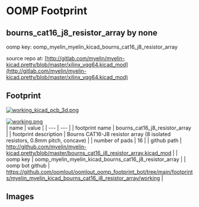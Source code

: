 # OOMP Footprint  
## bourns_cat16_j8_resistor_array  by none  
  
oomp key: oomp_myelin_myelin_kicad_bourns_cat16_j8_resistor_array  
  
source repo at: [http://gitlab.com/myelin/myelin-kicad.pretty/blob/master/xilinx_vqg64.kicad_mod](http://gitlab.com/myelin/myelin-kicad.pretty/blob/master/xilinx_vqg64.kicad_mod)  
## Footprint  
  
[![working_kicad_pcb_3d.png](working_kicad_pcb_3d_600.png)](working_kicad_pcb_3d.png)  
  
[![working.png](working_600.png)](working.png)  
| name | value | 
| --- | --- | 
| footprint name | bourns_cat16_j8_resistor_array | 
| footprint description | Bourns CAT16-J8 resistor array (8 isolated resistors, 0.8mm pitch, concave) | 
| number of pads | 16 | 
| github path | http://github.com/myelin/myelin-kicad.pretty/blob/master/bourns_cat16_j8_resistor_array.kicad_mod | 
| oomp key | oomp_myelin_myelin_kicad_bourns_cat16_j8_resistor_array | 
| oomp bot github | https://github.com/oomlout/oomlout_oomp_footprint_bot/tree/main/footprints/myelin_myelin_kicad_bourns_cat16_j8_resistor_array/working | 
## Images  
